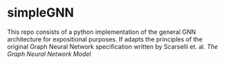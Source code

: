 # simpleGNN

This repo consists of a python implementation of the general GNN architecture for expositional purposes. If adapts the principles of the original Graph Neural Network specification written by Scarselli et. al. *The Graph Neural Network Model*


